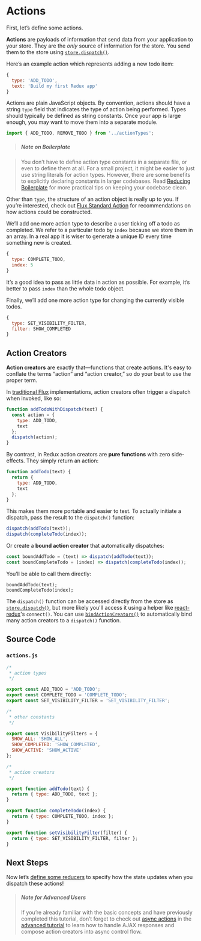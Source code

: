 # Actions

First, let’s define some actions.

**Actions** are payloads of information that send data from your application to your store. They are the *only* source of information for the store. You send them to the store using [`store.dispatch()`](../api/Store.md#dispatch).

Here’s an example action which represents adding a new todo item:

```js
{
  type: 'ADD_TODO',
  text: 'Build my first Redux app'
}
```

Actions are plain JavaScript objects. By convention, actions should have a string `type` field that indicates the type of action being performed. Types should typically be defined as string constants. Once your app is large enough, you may want to move them into a separate module.

```js
import { ADD_TODO, REMOVE_TODO } from '../actionTypes';
```

>##### Note on Boilerplate

>You don’t have to define action type constants in a separate file, or even to define them at all. For a small project, it might be easier to just use string literals for action types. However, there are some benefits to explicitly declaring constants in larger codebases. Read [Reducing Boilerplate](../recipes/ReducingBoilerplate.md) for more practical tips on keeping your codebase clean. 

Other than `type`, the structure of an action object is really up to you. If you’re interested, check out [Flux Standard Action](https://github.com/acdlite/flux-standard-action) for recommendations on how actions could be constructed.

We’ll add one more action type to describe a user ticking off a todo as completed. We refer to a particular todo by `index` because we store them in an array. In a real app it is wiser to generate a unique ID every time something new is created.

```js
{
  type: COMPLETE_TODO,
  index: 5
}
```

It’s a good idea to pass as little data in action as possible. For example, it’s better to pass `index` than the whole todo object.

Finally, we’ll add one more action type for changing the currently visible todos.

```js
{
  type: SET_VISIBILITY_FILTER,
  filter: SHOW_COMPLETED
}
```

## Action Creators

**Action creators** are exactly that—functions that create actions. It's easy to conflate the terms “action” and “action creator,” so do your best to use the proper term.

In [traditional Flux](http://facebook.github.io/flux) implementations, action creators often trigger a dispatch when invoked, like so:

```js
function addTodoWithDispatch(text) {
  const action = {
    type: ADD_TODO,
    text
  };
  dispatch(action);
}
```

By contrast, in Redux action creators are **pure functions** with zero side-effects. They simply return an action:

```js
function addTodo(text) {
  return {
    type: ADD_TODO,
    text
  };
}
```

This makes them more portable and easier to test. To actually initiate a dispatch, pass the result to the `dispatch()` function:

```js
dispatch(addTodo(text));
dispatch(completeTodo(index));
```

Or create a **bound action creator** that automatically dispatches:

```js
const boundAddTodo = (text) => dispatch(addTodo(text));
const boundCompleteTodo = (index) => dispatch(completeTodo(index));
```

You’ll be able to call them directly:

```
boundAddTodo(text);
boundCompleteTodo(index);
```

The `dispatch()` function can be accessed directly from the store as [`store.dispatch()`](../api/Store.md#dispatch), but more likely you'll access it using a helper like [react-redux](http://github.com/gaearon/react-redux)'s `connect()`. You can use [`bindActionCreators()`](../api/bindActionCreators.md) to automatically bind many action creators to a `dispatch()` function.

## Source Code

### `actions.js`

```js
/*
 * action types
 */

export const ADD_TODO = 'ADD_TODO';
export const COMPLETE_TODO = 'COMPLETE_TODO';
export const SET_VISIBILITY_FILTER = 'SET_VISIBILITY_FILTER';

/*
 * other constants
 */

export const VisibilityFilters = {
  SHOW_ALL: 'SHOW_ALL',
  SHOW_COMPLETED: 'SHOW_COMPLETED',
  SHOW_ACTIVE: 'SHOW_ACTIVE'
};

/*
 * action creators
 */

export function addTodo(text) {
  return { type: ADD_TODO, text };
}

export function completeTodo(index) {
  return { type: COMPLETE_TODO, index };
}

export function setVisibilityFilter(filter) {
  return { type: SET_VISIBILITY_FILTER, filter };
}
```

## Next Steps

Now let’s [define some reducers](Reducers.md) to specify how the state updates when you dispatch these actions!

>##### Note for Advanced Users
>If you’re already familiar with the basic concepts and have previously completed this tutorial, don’t forget to check out [async actions](../advanced/AsyncActions.md) in the [advanced tutorial](../advanced/README.md) to learn how to handle AJAX responses and compose action creators into async control flow.
